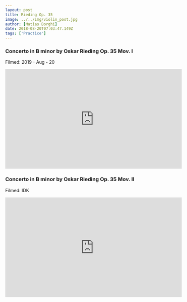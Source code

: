 ```yaml
---
layout: post
title: Rieding Op. 35
image: ../../img/violin_post.jpg
author: [Matias Borghi]
date: 2018-08-20T07:03:47.149Z
tags: ['Practice']
---
```


### Concerto in B minor by Oskar Rieding Op. 35 Mov. I

Filmed: 2019 - Aug - 20

<iframe width="560" height="315" src="https://www.youtube.com/embed/Ajai42UObig" frameborder="0" allow="accelerometer; autoplay; encrypted-media; gyroscope; picture-in-picture" allowfullscreen></iframe>

### Concerto in B minor by Oskar Rieding Op. 35 Mov. II

Filmed: IDK

<iframe width="560" height="315" src="https://www.youtube.com/embed/hfFzH7crbgg" frameborder="0" allow="accelerometer; autoplay; encrypted-media; gyroscope; picture-in-picture" allowfullscreen></iframe>

